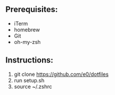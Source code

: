 ## Prerequisites:

- iTerm
- homebrew
- Git
- oh-my-zsh

## Instructions:
1. git clone https://github.com/e0/dotfiles
2. run setup.sh
3. source ~/.zshrc
